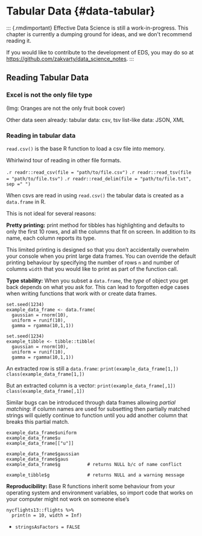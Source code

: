 # Tabular Data {#data-tabular}


::: {.rmdimportant} 
Effective Data Science is still a work-in-progress. This chapter is currently a dumping ground for ideas, and we don't recommend reading it. 

If you would like to contribute to the development of EDS, you may do so at <https://github.com/zakvarty/data_science_notes>.
:::

## Reading Tabular Data

### Excel is not the only file type

(Img: Oranges are not the only fruit book cover)

Other data seen already: 
tabular data: csv, tsv
list-like data: JSON, XML

### Reading in tabular data 

`read.csv()` is the base R function to load a csv file into memory. 

Whirlwind tour of reading in other file formats. 

`.r readr::read_csv(file = "path/to/file.csv")`
`.r readr::read_tsv(file = "path/to/file.tsv")`
`.r readr::read_delim(file = "path/to/file.txt", sep =" ")`

When csvs are read in using `read.csv()` the tabular data is created as a `data.frame` in R. 

This is not ideal for several reasons: 

**Pretty printing:** print method for tibbles has highlighting and defaults to only the first 10 rows, and all the columns that fit on screen. In addition to its name, each column reports its type.

This limited printing is designed so that you don’t accidentally overwhelm your console when you print large data frames. You can override the default printing behaviour by specifying the number of rows `n` and number of columns `width` that you would like to print as part of the function call. 

**Type stability:** When you subset a `data.frame`, the _type_ of object you get back depends on what you ask for. This can lead to forgotten edge cases when writing functions that work with or create data frames. 

```
set.seed(1234)
example_data_frame <- data.frame(
  gaussian = rnorm(10), 
  uniform = runif(10), 
  gamma = rgamma(10,1,1))

set.seed(1234)
example_tibble <- tibble::tibble(
  gaussian = rnorm(10),
  uniform = runif(10),
  gamma = rgamma(10,1,1))
```

An extracted row is still a `data.frame`: 
`print(example_data_frame[1,])`
`class(example_data_frame[1,])`

But an extracted column is a vector: 
`print(example_data_frame[,1])`
`class(example_data_frame[,1])`

Similar bugs can be introduced through data frames allowing _partial matching_: if column names are used for subsetting then partially matched strings will quietly continue to function until you add another column that breaks this partial match. 

```
example_data_frame$uniform
example_data_frame$u
example_data_frame[["u"]]

example_data_frame$gaussian
example_data_frame$gaus
example_data_frame$g          # returns NULL b/c of name conflict

example_tibble$g              # returns NULL and a warning message
```

**Reproducibility:** Base R functions inherit some behaviour from your operating system and environment variables, so import code that works on your computer might not work on someone else’s




```
nycflights13::flights %>% 
  print(n = 10, width = Inf)
```
 
- `stringsAsFactors = FALSE`


